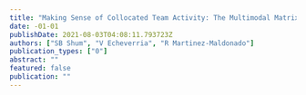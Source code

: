 ```yaml
---
title: "Making Sense of Collocated Team Activity: The Multimodal Matrix as a Quantified Ethnography Methodology"
date: -01-01
publishDate: 2021-08-03T04:08:11.793723Z
authors: ["SB Shum", "V Echeverria", "R Martinez-Maldonado"]
publication_types: ["0"]
abstract: ""
featured: false
publication: ""
---
```


